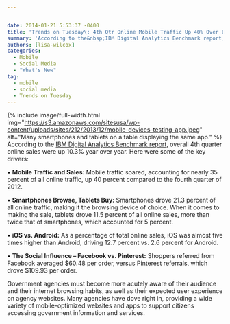 ```yaml
---


date: 2014-01-21 5:53:37 -0400
title: 'Trends on Tuesday\: 4th Qtr Online Mobile Traffic Up 40% Over Last Year'
summary: 'According to the&nbsp;IBM Digital Analytics Benchmark report, overall 4th quarter online sales were up 10.3% year over year. Here were some of the key drivers\: &bull;&nbsp;Mobile Traffic and Sales\:&nbsp;Mobile traffic soared, accounting for nearly 35 percent of all online traffic, up 40'
authors: [lisa-wilcox]
categories:
  - Mobile
  - Social Media
  - "What's New"
tag:
  - mobile
  - social media
  - Trends on Tuesday
---
```


{% include image/full-width.html img="https://s3.amazonaws.com/sitesusa/wp-content/uploads/sites/212/2013/12/mobile-devices-testing-app.jpeg" alt="Many smartphones and tablets on a table displaying the same app." %}
According to the [IBM Digital Analytics Benchmark report](http://www-01.ibm.com/software/marketing-solutions/benchmark-hub/), overall 4th quarter online sales were up 10.3% year over year. Here were some of the key drivers:

• **Mobile Traffic and Sales:** Mobile traffic soared, accounting for nearly 35 percent of all online traffic, up 40 percent compared to the fourth quarter of 2012.

• **Smartphones Browse, Tablets Buy:** Smartphones drove 21.3 percent of all online traffic, making it the browsing device of choice. When it comes to making the sale, tablets drove 11.5 percent of all online sales, more than twice that of smartphones, which accounted for 5 percent.

• **iOS vs. Android:** As a percentage of total online sales, iOS was almost five times higher than Android, driving 12.7 percent vs. 2.6 percent for Android.

• **The Social Influence &#8211; Facebook vs. Pinterest:** Shoppers referred from Facebook averaged $60.48 per order, versus Pinterest referrals, which drove $109.93 per order.

Government agencies must become more acutely aware of their audience and their internet browsing habits, as well as their expected user experience on agency websites. Many agencies have dove right in, providing a wide variety of mobile-optimized websites and apps to support citizens accessing government information and services.